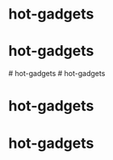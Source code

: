 # hot-gadgets
# hot-gadgets
#   h o t - g a d g e t s  
 # hot-gadgets
# hot-gadgets
# hot-gadgets
